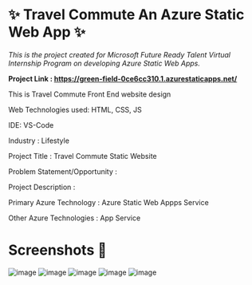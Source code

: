# ✨ Travel Commute An Azure Static Web App ✨ #

*This is the project created for Microsoft Future Ready Talent Virtual Internship Program on developing Azure Static Web Apps.*

**Project Link :
https://green-field-0ce6cc310.1.azurestaticapps.net/**

This is Travel Commute Front End website design

Web Technologies used: HTML, CSS, JS

IDE: VS-Code

Industry :
Lifestyle

Project Title :
Travel Commute Static Website

Problem Statement/Opportunity :


Project Description :


Primary Azure Technology :
Azure Static Web Appps Service

Other Azure Technologies : App Service

# Screenshots  📸 #
![image](https://user-images.githubusercontent.com/86942586/179403513-be2ed66c-6f5e-469e-8e86-dad44eba596c.png)
![image](https://user-images.githubusercontent.com/86942586/179403533-4cafbf4b-e2e0-429b-b9f7-38211f6278f6.png)
![image](https://user-images.githubusercontent.com/86942586/179403555-72c0f001-2b7b-4bb8-9b20-a471bcd98b96.png)
![image](https://user-images.githubusercontent.com/86942586/179403661-004329bc-5f41-43a3-bf4a-25a752b3f5b0.png)
![image](https://user-images.githubusercontent.com/86942586/179370346-00c1ed2d-792b-4a59-af85-c26eb607aac2.png)
